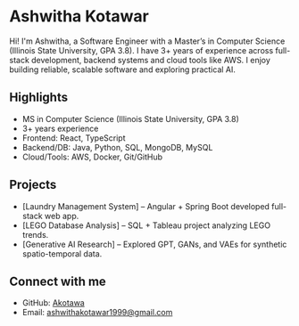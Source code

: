 # Ashwitha Kotawar
Hi! I'm Ashwitha, a Software Engineer with a Master’s in Computer Science (Illinois State University, GPA 3.8). 
I have 3+ years of experience across full-stack development, backend systems and cloud tools like AWS. 
I enjoy building reliable, scalable software and exploring practical AI.

## Highlights
- MS in Computer Science (Illinois State University, GPA 3.8)
- 3+ years experience 
- Frontend: React, TypeScript
- Backend/DB: Java, Python, SQL, MongoDB, MySQL
- Cloud/Tools: AWS, Docker, Git/GitHub

## Projects
- [Laundry Management System] – Angular + Spring Boot developed full-stack web app.  
- [LEGO Database Analysis] – SQL + Tableau project analyzing LEGO trends.  
- [Generative AI Research] – Explored GPT, GANs, and VAEs for synthetic spatio-temporal data.
  
## Connect with me  
- GitHub: [Akotawa](https://github.com/Akotawa)  
- Email: ashwithakotawar1999@gmail.com
